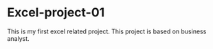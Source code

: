 # Excel-project-01
This is my first excel related project. This project is based on business analyst. 
